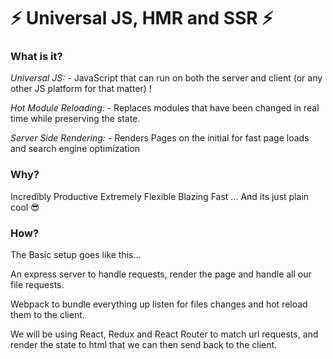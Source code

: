 # ⚡ Universal JS, HMR and SSR ⚡

### What is it?

*Universal JS: -*
JavaScript that can run on both the server and client (or any other JS platform for that matter) !

*Hot Module Reloading: -*
Replaces modules that have been changed in real time while preserving the state.

*Server Side Rendering: -*
Renders Pages on the initial for fast page loads and search engine optimization

### Why?

Incredibly Productive
Extremely Flexible
Blazing Fast
... And its just plain cool 😎

### How?

The Basic setup goes like this...

An express server to handle requests, render the page and handle all our file requests.

Webpack to bundle everything up listen for files changes and hot reload them to the client.

We will be using React, Redux and React Router to match url requests, and render the state to html that we can then send back to the client.
